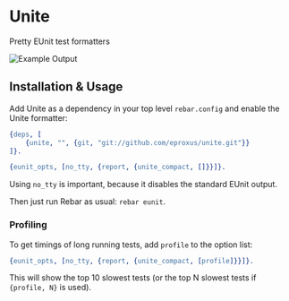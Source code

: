 Unite
=====

Pretty EUnit test formatters

![Example Output](https://raw.github.com/eproxus/unite/master/screenshot.png)

Installation & Usage
--------------------

Add Unite as a dependency in your top level `rebar.config` and enable the Unite formatter:

```erlang
{deps, [
    {unite, "", {git, "git://github.com/eproxus/unite.git"}}
]}.

{eunit_opts, [no_tty, {report, {unite_compact, []}}]}.
```

Using `no_tty` is important, because it disables the standard EUnit output.

Then just run Rebar as usual: `rebar eunit`.

### Profiling

To get timings of long running tests, add `profile` to the option list:

```erlang
{eunit_opts, [no_tty, {report, {unite_compact, [profile]}}]}.
```

This will show the top 10 slowest tests (or the top N slowest tests if `{profile, N}` is used).

